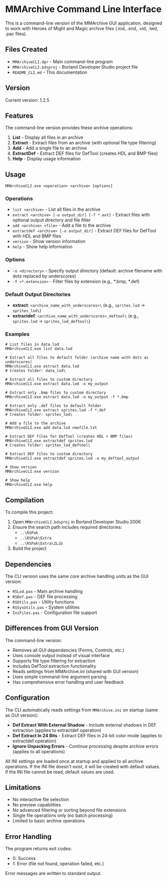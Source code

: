 # MMArchive Command Line Interface

This is a command-line version of the MMArchive GUI application, designed to work with Heroes of Might and Magic archive files (.lod, .snd, .vid, .lwd, .pac files).

## Files Created

- `MMArchiveCLI.dpr` - Main command-line program
- `MMArchiveCLI.bdsproj` - Borland Developer Studio project file
- `README_CLI.md` - This documentation

## Version

Current version: 1.2.5

## Features

The command-line version provides these archive operations:

1. **List** - Display all files in an archive
2. **Extract** - Extract files from an archive (with optional file type filtering)
3. **Add** - Add a single file to an archive
4. **ExtractDef** - Extract DEF files for DefTool (creates HDL and BMP files)
5. **Help** - Display usage information

## Usage

```
MMArchiveCLI.exe <operation> <archive> [options]
```

### Operations

- `list <archive>` - List all files in the archive
- `extract <archive> [-o output_dir] [-f *.ext]` - Extract files with optional output directory and file filter
- `add <archive> <file>` - Add a file to the archive
- `extractdef <archive> [-o output_dir]` - Extract DEF files for DefTool with HDL and BMP files
- `version` - Show version information
- `help` - Show help information

### Options

- `-o <directory>` - Specify output directory (default: archive filename with dots replaced by underscores)
- `-f <*.extension>` - Filter files by extension (e.g., *.bmp, *.def)

### Default Output Directories

- **extract**: `<archive_name_with_underscores>\` (e.g., `sprites.lod` → `sprites_lod\`)
- **extractdef**: `<archive_name_with_underscores>_deftool\` (e.g., `sprites.lod` → `sprites_lod_deftool\`)

### Examples

```batch
# List files in data.lod
MMArchiveCLI.exe list data.lod

# Extract all files to default folder (archive name with dots as underscores)
MMArchiveCLI.exe extract data.lod
# Creates folder: data_lod\

# Extract all files to custom directory
MMArchiveCLI.exe extract data.lod -o my_output

# Extract only .bmp files to custom directory
MMArchiveCLI.exe extract data.lod -o my_output -f *.bmp

# Extract only .def files to default folder
MMArchiveCLI.exe extract sprites.lod -f *.def
# Creates folder: sprites_lod\

# Add a file to the archive
MMArchiveCLI.exe add data.lod newfile.txt

# Extract DEF files for DefTool (creates HDL + BMP files)
MMArchiveCLI.exe extractdef sprites.lod
# Creates folder: sprites_lod_deftool\

# Extract DEF files to custom directory
MMArchiveCLI.exe extractdef sprites.lod -o my_deftool_output

# Show version
MMArchiveCLI.exe version

# Show help
MMArchiveCLI.exe help
```

## Compilation

To compile this project:

1. Open `MMArchiveCLI.bdsproj` in Borland Developer Studio 2006
2. Ensure the search path includes required directories:
   - `..\RSPak`
   - `..\RSPak\Extra`
   - `..\RSPak\Extra\ZLib`
3. Build the project

## Dependencies

The CLI version uses the same core archive handling units as the GUI version:
- `RSLod.pas` - Main archive handling
- `RSDef.pas` - DEF file processing
- `RSUtils.pas` - Utility functions
- `RSSysUtils.pas` - System utilities
- `IniFiles.pas` - Configuration file support

## Differences from GUI Version

The command-line version:
- Removes all GUI dependencies (Forms, Controls, etc.)
- Uses console output instead of visual interface
- Supports file type filtering for extraction
- Includes DefTool extraction functionality
- Reads settings from MMArchive.ini (shared with GUI version)
- Uses simple command-line argument parsing
- Has comprehensive error handling and user feedback

## Configuration

The CLI automatically reads settings from `MMArchive.ini` on startup (same as GUI version):
- **Def Extract With External Shadow** - Include external shadows in DEF extraction (applies to extractdef operation)
- **Def Extract In 24 Bits** - Extract DEF files in 24-bit color mode (applies to extractdef operation)
- **Ignore Unpacking Errors** - Continue processing despite archive errors (applies to all operations)

All INI settings are loaded once at startup and applied to all archive operations. If the INI file doesn't exist, it will be created with default values. If the INI file cannot be read, default values are used.

## Limitations

- No interactive file selection
- No preview capabilities
- No advanced filtering or sorting beyond file extensions
- Single file operations only (no batch processing)
- Limited to basic archive operations

## Error Handling

The program returns exit codes:
- 0: Success
- 1: Error (file not found, operation failed, etc.)

Error messages are written to standard output.